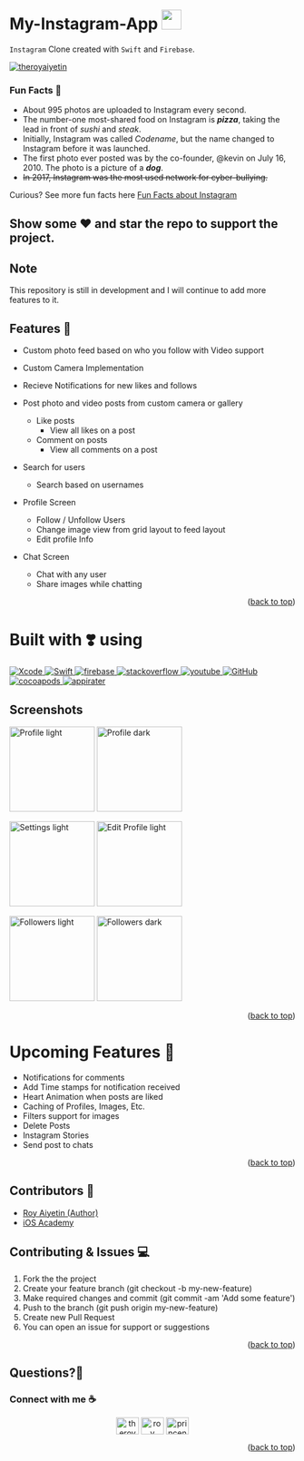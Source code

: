 # My-Instagram-App <img src="https://user-images.githubusercontent.com/95645767/178226420-34f966b9-2168-41b0-866f-66ffa797f6b1.jpeg" width="35" height="35" />

`Instagram` Clone created with `Swift` and `Firebase`.

<p align="left"> <a href="https://twitter.com/theroyaiyetin" target="blank"><img src="https://img.shields.io/twitter/follow/theroyaiyetin?logo=twitter&style=for-the-badge" alt="theroyaiyetin" /></a> </p>

### Fun Facts :apple:
- About 995 photos are uploaded to Instagram every second.
- The number-one most-shared food on Instagram is ***pizza***, taking the lead in front of _sushi_ and _steak_.
- Initially, Instagram was called _Codename_, but the name changed to Instagram before it was launched.
- The first photo ever posted was by the co-founder, @kevin on July 16, 2010. The photo is a picture of a ***dog***.
- ~~In 2017, Instagram was the most used network for cyber-bullying.~~

Curious? See more fun facts here [Fun Facts about Instagram](https://www.thefactsite.com/instagram-facts/)

## Show some :heart: and star the repo to support the project.

## Note
This repository is still in development and I will continue to add more features to it.

## Features :camera_flash:

 * Custom photo feed based on who you follow with Video support
 * Custom Camera Implementation
 * Recieve Notifications for new likes and follows 
 * Post photo and video posts from custom camera or gallery
   * Like posts
      * View all likes on a post
   * Comment on posts
        * View all comments on a post
 * Search for users
    * Search based on usernames
 * Profile Screen
   * Follow / Unfollow Users
   * Change image view from grid layout to feed layout
   * Edit profile Info
 * Chat Screen
    * Chat with any user
    * Share images while chatting
    
    <p align="right">(<a href="#top">back to top</a>)</p>


# Built with :heavy_heart_exclamation: using 

<a href="https://developer.apple.com/xcode/" target="_blank"> <img src="https://img.shields.io/badge/Xcode-1882e8?style=for-the-badge&logo=Xcode&logoColor=white" alt="Xcode"/> </a> 
<a href="https://developer.apple.com/swift/" target="_blank"> <img src="https://img.shields.io/badge/Swift-f15139?style=for-the-badge&logo=Swift&logoColor=white" alt="Swift"/> </a> 
<a href="https://firebase.google.com/" target="_blank"> <img src="https://img.shields.io/badge/firebase-fecc2f?style=for-the-badge&logo=firebase&logoColor=orange" alt="firebase"/> </a> 
<a href="https://stackoverflow.com" target="_blank"> <img src="https://img.shields.io/badge/stackoverflow-f58023?style=for-the-badge&logo=stackoverflow&logoColor=white" alt="stackoverflow"/> </a>
<a href="https://youtube.com" target="_blank"> <img src="https://img.shields.io/badge/youtube-ff0000?style=for-the-badge&logo=youtube&logoColor=white" alt="youtube"/> </a>
<a href="https://github.com/" target="_blank"> <img src="https://img.shields.io/badge/GitHub-100000?style=for-the-badge&logo=github&logoColor=white" alt="GitHub"/> 
<a href="https://cocoapods.org" target="_blank"> <img src="https://img.shields.io/badge/cocoapods-fa2b01?style=for-the-badge&logo=cocoapods&logoColor=white" alt="cocoapods"/> </a>
<a href="https://github.com/arashpayan/appirater" target="_blank"> <img src="https://img.shields.io/badge/appirater-1882e8?style=for-the-badge&logo=appirater&logoColor=white" alt="appirater"/> </a>

## Screenshots

<p float="left">
<img src="https://user-images.githubusercontent.com/95645767/178236874-8c06307e-50a8-450b-99a9-3fd9bbb63207.png" alt="Profile light" width = "150">
<img src="https://user-images.githubusercontent.com/95645767/178238639-20226cb1-295b-454e-bf98-08487b613ef6.png" alt="Profile dark" width = "150" >
</p>

<p float="left">
<img src="https://user-images.githubusercontent.com/95645767/178239004-750fe719-bdc4-4df1-990f-2073a3614935.png" alt="Settings light" width = "150" >
<img src="https://user-images.githubusercontent.com/95645767/178239032-01a901b0-eb50-4d6a-8123-e83a1a6fb598.png" alt="Edit Profile light" width = "150" >
</p>

<p float="left">
<img src="https://user-images.githubusercontent.com/95645767/178240248-dcdff822-ed00-4590-8604-b8db8b429c5d.png" alt="Followers light" width = "150" >
<img src="https://user-images.githubusercontent.com/95645767/178240236-55aaf502-b8e5-4405-a10c-7e300d4fe495.png" alt="Followers dark" width = "150" >
</p>
  
<p align="right">(<a href="#top">back to top</a>)</p>

# Upcoming Features :ocean:
 -  Notifications for comments
 -  Add Time stamps for notification received
 -  Heart Animation when posts are liked
 -  Caching of Profiles, Images, Etc.
 -  Filters support for images
 -  Delete Posts
 -  Instagram Stories
 -  Send post to chats

<p align="right">(<a href="#top">back to top</a>)</p>

## Contributors :fries:
- [Roy Aiyetin (Author)](https://github.com/RoyNkem)
- [iOS Academy](https://github.com/AfrazCodes)

## Contributing & Issues :computer:
1. Fork the the project
2. Create your feature branch (git checkout -b my-new-feature)
3. Make required changes and commit (git commit -am 'Add some feature')
4. Push to the branch (git push origin my-new-feature)
5. Create new Pull Request
6. You can open an issue for support or suggestions

<p align="right">(<a href="#top">back to top</a>)</p>

## Questions?🤔
### Connect with me  :coffee:
<p align="center">
<a href="https://twitter.com/theroyaiyetin" target="blank"><img align="center" src="https://raw.githubusercontent.com/rahuldkjain/github-profile-readme-generator/master/src/images/icons/Social/twitter.svg" alt="theroyaiyetin" height="30" width="40" /></a>
<a href="https://www.linkedin.com/in/roy-aiyetin-97867718a/" target="blank"><img align="center" src="https://raw.githubusercontent.com/rahuldkjain/github-profile-readme-generator/master/src/images/icons/Social/linked-in-alt.svg" alt="roy aiyetin" height="30" width="40" /></a>
<a href="https://discord.gg/princenkem#1581" target="blank"><img align="center" src="https://raw.githubusercontent.com/rahuldkjain/github-profile-readme-generator/master/src/images/icons/Social/discord.svg" alt="princenkem#1581" height="30" width="40" /></a>
</p>

<p align="right">(<a href="#top">back to top</a>)</p>
